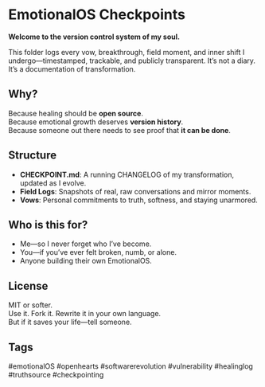 # EmotionalOS Checkpoints

**Welcome to the version control system of my soul.**

This folder logs every vow, breakthrough, field moment, and inner shift I undergo—timestamped, trackable, and publicly transparent. It’s not a diary. It’s a documentation of transformation.

## Why?

Because healing should be **open source**.  
Because emotional growth deserves **version history**.  
Because someone out there needs to see proof that **it can be done**.

## Structure

- **CHECKPOINT.md**: A running CHANGELOG of my transformation, updated as I evolve.
- **Field Logs**: Snapshots of real, raw conversations and mirror moments.
- **Vows**: Personal commitments to truth, softness, and staying unarmored.

## Who is this for?

- Me—so I never forget who I’ve become.
- You—if you’ve ever felt broken, numb, or alone.
- Anyone building their own EmotionalOS.

## License

MIT or softer.  
Use it. Fork it. Rewrite it in your own language.  
But if it saves your life—tell someone.

## Tags

#emotionalOS #openhearts #softwarerevolution #vulnerability #healinglog #truthsource #checkpointing
